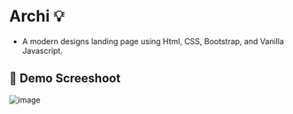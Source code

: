 # Archi :bulb: 
- A modern designs landing page using Html, CSS, Bootstrap, and Vanilla Javascript.

## 📸 Demo Screeshoot
![image](https://github.com/Hager-elhwarii/Archi/assets/80959882/38da28e7-fa72-4231-a9e6-4297a31a254e)
